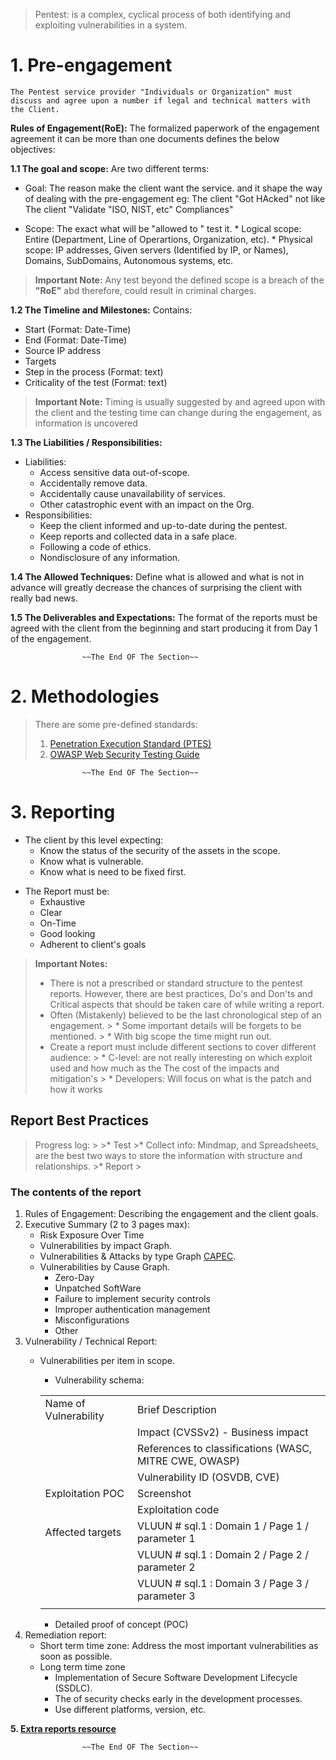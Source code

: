 > Pentest: is a complex, cyclical process of both identifying and exploiting vulnerabilities in a system.

# **1. Pre-engagement**

    The Pentest service provider "Individuals or Organization" must discuss and agree upon a number if legal and technical matters with the Client.
**Rules of Engagement(RoE):** The formalized paperwork of the engagement agreement it can be more than one documents defines the below objectives:

**1.1 The goal and scope:** Are two different terms:

* Goal: The reason make the client want the service. and it shape the way of dealing with the pre-engagement eg: The client "Got HAcked" not like The client "Validate "ISO, NIST, etc" Compliances"

* Scope: The exact what will be "allowed to " test it.
        * Logical scope: Entire (Department, Line of Operartions, Organization, etc).
        * Physical scope: IP addresses, Given servers (Identified by IP, or Names), Domains, SubDomains, Autonomous systems, etc.

>**Important Note:** Any test beyond the defined scope is a breach of the **"RoE"** abd therefore, could result in criminal charges.

**1.2 The Timeline and Milestones:** Contains:

* Start (Format: Date-Time)
* End (Format: Date-Time)
* Source IP address
* Targets
* Step in the process (Format: text)
* Criticality of the test (Format: text)

>**Important Note:** Timing is usually suggested by and agreed upon with the client and the testing time can change during the engagement, as information is uncovered

**1.3 The Liabilities / Responsibilities:**

* Liabilities:
  * Access sensitive data out-of-scope.
  * Accidentally remove data.
  * Accidentally cause unavailability of services.
  * Other catastrophic event with an impact on the Org.
* Responsibilities:
  * Keep the client informed and up-to-date during the pentest.
  * Keep reports and collected data in a safe place.
  * Following a code of ethics.
  * Nondisclosure of any information.

**1.4 The Allowed Techniques:** Define what is allowed and what is not in advance will greatly decrease the chances of surprising the client with really bad news.

**1.5 The Deliverables and Expectations:** The format of the reports must be agreed with the client from the beginning and start producing it from Day 1 of the engagement.

                    ~~The End OF The Section~~

# **2. Methodologies**

>There are some pre-defined standards:
>
>1. [Penetration Execution Standard (PTES)](http://www.pentest-standard.org/index.php/Main_Page)
>2. [OWASP Web Security Testing Guide](https://owasp.org/www-project-web-security-testing-guide)

                    ~~The End OF The Section~~

# **3. Reporting**

- The client by this level expecting:
  * Know the status of the security of the assets in the scope.
  * Know what is vulnerable.
  * Know what is need to be fixed first.
* The Report must be:
  * Exhaustive
  * Clear
  * On-Time
  * Good looking
  * Adherent to client's goals

>**Important Notes:**
>
>* There is not a prescribed or standard structure to the pentest reports. However, there are best practices, Do's and Don'ts and Critical aspects that should be taken care of while writing a report.
>* Often (Mistakenly) believed to be the last chronological step of an engagement.
    >   * Some important details will be forgets to be mentioned.
    >   * With big scope the time might run out.
> * Create a report must include different sections to cover different audience:
    >   * C-level: are not really interesting on which exploit used and how much as the The cost of the impacts and mitigation's
    >   * Developers: Will focus on what is the patch and how it works

## Report Best Practices

>Progress log:
    >
    >* Test
    >* Collect info: Mindmap, and Spreadsheets, are the best two ways to store the information with structure and relationships.
    >* Report
    >
### The contents of the report

1. Rules of Engagement: Describing the engagement and the client goals.
2. Executive Summary (2 to 3 pages max):
    * Risk Exposure Over Time
    * Vulnerabilities by impact Graph.
    * Vulnerabilities & Attacks by type Graph [CAPEC](https://capec.mitre.org/data/definitions/2000.html).
    * Vulnerabilities by Cause Graph.
        * Zero-Day
         * Unpatched SoftWare
         * Failure to implement security controls
         * Improper authentication management
         * Misconfigurations
         * Other
3. Vulnerability / Technical Report:
    * Vulnerabilities per item in scope.
        - Vulnerability schema: 

        |||
        | ----------- | ----------- |
        | Name of Vulnerability | Brief Description |
        || Impact (CVSSv2) - Business impact |
        ||References to classifications (WASC, MITRE CWE, OWASP)|
        ||Vulnerability ID (OSVDB, CVE)|
        | Exploitation POC | Screenshot |
        | |Exploitation code |
        | Affected targets | VLUUN # sql.1 : Domain 1 / Page 1 / parameter 1 |
        || VLUUN # sql.1 : Domain 2 / Page 2 / parameter 2 |
        || VLUUN # sql.1 : Domain 3 / Page 3 / parameter 3 |
        ||
        - Detailed proof of concept (POC)
4. Remediation report:
    - Short term time zone: Address the most important vulnerabilities as soon as possible.
    - Long term time zone
        - Implementation of Secure Software Development Lifecycle (SSDLC).
        - The of security checks early in the development processes.
        - Use different platforms, version, etc. 
        
**5. [Extra reports resource](https://cure53.de/#publications)**

                    ~~The End OF The Section~~
